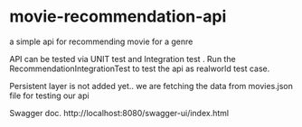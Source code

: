 # movie-recommendation-api
a simple api for recommending movie for a genre

API can be tested via UNIT test and Integration test . 
Run the RecommendationIntegrationTest to test the api as realworld test case.

Persistent layer is not added yet.. we are fetching the data from movies.json file for testing our api


Swagger doc.
http://localhost:8080/swagger-ui/index.html
